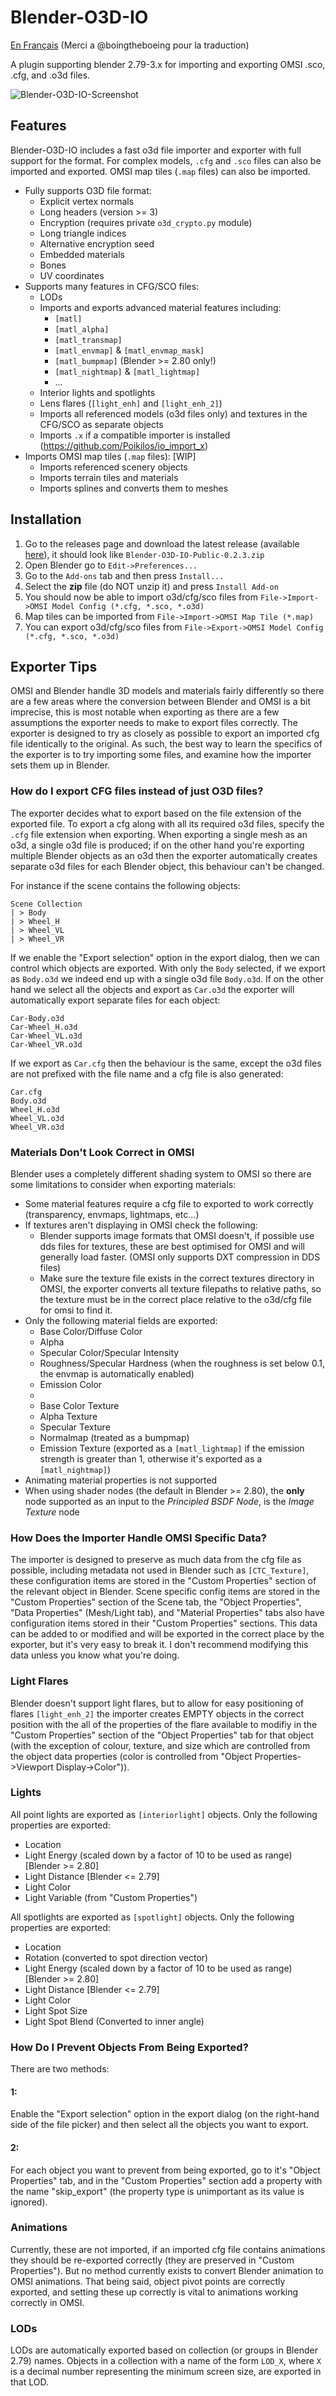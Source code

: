 # Blender-O3D-IO

[En Français](README-FR.md) (Merci a @boingtheboeing pour la traduction)

A plugin supporting blender 2.79-3.x for importing and exporting OMSI .sco, .cfg, and .o3d files.

![Blender-O3D-IO-Screenshot](https://user-images.githubusercontent.com/15130114/208222029-5f9c2eb7-1007-4c38-a06a-0f3214d0a2f6.png)

## Features
Blender-O3D-IO includes a fast o3d file importer and exporter with full support for the format. For complex models, 
`.cfg` and `.sco` files can also be imported and exported. OMSI map tiles (`.map` files) can also be imported.

 - Fully supports O3D file format:
    - Explicit vertex normals
    - Long headers (version >= 3)
    - Encryption (requires private `o3d_crypto.py` module)
    - Long triangle indices
    - Alternative encryption seed
    - Embedded materials
    - Bones
    - UV coordinates
 - Supports many features in CFG/SCO files:
    - LODs
    - Imports and exports advanced material features including:
       - `[matl]`
       - `[matl_alpha]`
       - `[matl_transmap]`
       - `[matl_envmap]` & `[matl_envmap_mask]`
       - `[matl_bumpmap]` (Blender >= 2.80 only!)
       - `[matl_nightmap]` & `[matl_lightmap]`
       - ...
    - Interior lights and spotlights
    - Lens flares (`[light_enh]` and `[light_enh_2]`)
    - Imports all referenced models (o3d files only) and textures in the CFG/SCO as separate objects
    - Imports `.x` if a compatible importer is installed (https://github.com/Poikilos/io_import_x)
 - Imports OMSI map tiles (`.map` files): [WIP]
    - Imports referenced scenery objects
    - Imports terrain tiles and materials
    - Imports splines and converts them to meshes

## Installation
1. Go to the releases page and download the latest release (available 
[here](https://github.com/space928/Blender-O3D-IO-Public/releases/latest)), it should look like 
`Blender-O3D-IO-Public-0.2.3.zip`
2. Open Blender go to `Edit->Preferences...`
3. Go to the `Add-ons` tab and then press `Install...`
4. Select the **zip** file (do NOT unzip it) and press `Install Add-on`
5. You should now be able to import o3d/cfg/sco files from `File->Import->OMSI Model Config (*.cfg, *.sco, *.o3d)`
6. Map tiles can be imported from `File->Import->OMSI Map Tile (*.map)`
7. You can export o3d/cfg/sco files from `File->Export->OMSI Model Config (*.cfg, *.sco, *.o3d)`

## Exporter Tips
OMSI and Blender handle 3D models and materials fairly differently so there are a few areas where the conversion between 
Blender and OMSI is a bit imprecise, this is most notable when exporting as there are a few assumptions the exporter 
needs to make to export files correctly. The exporter is designed to try as closely as possible to export an imported 
cfg file identically to the original. As such, the best way to learn the specifics of the exporter is to try importing 
some files, and examine how the importer sets them up in Blender.

### How do I export CFG files instead of just O3D files?
The exporter decides what to export based on the file extension of the exported file. To export a cfg along with all 
its required o3d files, specify the `.cfg` file extension when exporting. When exporting a single mesh as an o3d, a 
single o3d file is produced; if on the other hand you're exporting multiple Blender objects as an o3d then the exporter
automatically creates separate o3d files for each Blender object, this behaviour can't be changed.

For instance if the scene contains the following objects:
```
Scene Collection
| > Body
| > Wheel_H
| > Wheel_VL
| > Wheel_VR
```
If we enable the "Export selection" option in the export dialog, then we can control which objects are exported.
With only the `Body` selected, if we export as `Body.o3d` we indeed end up with a single o3d file `Body.o3d`. If on the 
other hand we select all the objects and export as `Car.o3d` the exporter will automatically export separate files for 
each object:
```
Car-Body.o3d
Car-Wheel_H.o3d
Car-Wheel_VL.o3d
Car-Wheel_VR.o3d
```
If we export as `Car.cfg` then the behaviour is the same, except the o3d files are not prefixed with the file name and 
a cfg file is also generated:
```
Car.cfg
Body.o3d
Wheel_H.o3d
Wheel_VL.o3d
Wheel_VR.o3d
```

### Materials Don't Look Correct in OMSI
Blender uses a completely different shading system to OMSI so there are some limitations to consider when exporting 
materials:
 - Some material features require a cfg file to exported to work correctly (transparency, envmaps, lightmaps, etc...)
 - If textures aren't displaying in OMSI check the following:
   - Blender supports image formats that OMSI doesn't, if possible use dds files for textures, these are best optimised 
     for OMSI and will generally load faster. (OMSI only supports DXT compression in DDS files)
   - Make sure the texture file exists in the correct textures directory in OMSI, the exporter converts all texture 
     filepaths to relative paths, so the texture must be in the correct place relative to the o3d/cfg file for omsi to 
     find it.
 - Only the following material fields are exported:
   - Base Color/Diffuse Color
   - Alpha
   - Specular Color/Specular Intensity
   - Roughness/Specular Hardness (when the roughness is set below 0.1, the envmap is automatically enabled)
   - Emission Color
   - 
   - Base Color Texture
   - Alpha Texture
   - Specular Texture
   - Normalmap (treated as a bumpmap)
   - Emission Texture (exported as a `[matl_lightmap]` if the emission strength is greater than 1, otherwise it's 
     exported as a `[matl_nightmap]`)
 - Animating material properties is not supported
 - When using shader nodes (the default in Blender >= 2.80), the **only** node supported as an input to the *Principled 
   BSDF Node*, is the *Image Texture* node

### How Does the Importer Handle OMSI Specific Data?
The importer is designed to preserve as much data from the cfg file as possible, including metadata not used in Blender 
such as `[CTC_Texture]`, these configuration items are stored in the "Custom Properties" section of the relevant object 
in Blender. Scene specific config items are stored in the "Custom Properties" section of the Scene tab, the "Object 
Properties", "Data Properties" (Mesh/Light tab), and "Material Properties" tabs also have configuration items stored in 
their "Custom Properties" sections. This data can be added to or modified and will be exported in the correct place by 
the exporter, but it's very easy to break it. I don't recommend modifying this data unless you know what you're doing.

### Light Flares
Blender doesn't support light flares, but to allow for easy positioning of flares `[light_enh_2]` the importer creates
EMPTY objects in the correct position with the all of the properties of the flare available to modifiy in the "Custom 
Properties" section of the "Object Properties" tab for that object (with the exception of colour, texture, and size 
which are controlled from the object data properties (color is controlled from 
"Object Properties->Viewport Display->Color")).

### Lights
All point lights are exported as `[interiorlight]` objects. Only the following properties are exported:
 - Location
 - Light Energy (scaled down by a factor of 10 to be used as range) [Blender >= 2.80]
 - Light Distance [Blender <= 2.79]
 - Light Color
 - Light Variable (from "Custom Properties")

All spotlights are exported as `[spotlight]` objects. Only the following properties are exported:
 - Location
 - Rotation (converted to spot direction vector)
 - Light Energy (scaled down by a factor of 10 to be used as range) [Blender >= 2.80]
 - Light Distance [Blender <= 2.79]
 - Light Color
 - Light Spot Size
 - Light Spot Blend (Converted to inner angle)

### How Do I Prevent Objects From Being Exported?
There are two methods:
#### 1:
Enable the "Export selection" option in the export dialog (on the right-hand side of the file picker) and then select 
all the objects you want to export.

#### 2:
For each object you want to prevent from being exported, go to it's "Object Properties" tab, and in the 
"Custom Properties" section add a property with the name "skip_export" (the property type is unimportant as its value 
is ignored).

### Animations
Currently, these are not imported, if an imported cfg file contains animations they should be re-exported correctly 
(they are preserved in "Custom Properties"). But no method currently exists to convert Blender animation to OMSI 
animations. That being said, object pivot points are correctly exported, and setting these up correctly is vital to 
animations working correctly in OMSI.

### LODs
LODs are automatically exported based on collection (or groups in Blender 2.79) names. Objects in a collection with a 
name of the form `LOD_X`, where `X` is a decimal number representing the minimum screen size, are exported in that LOD.
